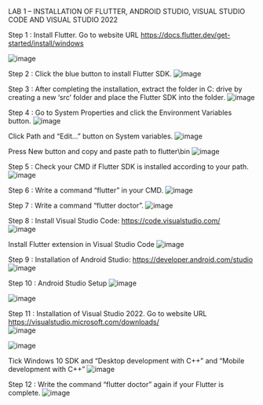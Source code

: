 LAB 1 –  INSTALLATION OF FLUTTER, ANDROID STUDIO, VISUAL STUDIO CODE AND VISUAL STUDIO 2022

Step 1 : Install Flutter. Go to website URL https://docs.flutter.dev/get-started/install/windows

<img src="https://github.com/addff/2310-ICT602/blob/main/M3CS2666A/Team%201%20-%20Solidariti/Lab%20Work%201/image/lab1.png?raw=true" alt="image" width="auto" height="auto">

Step 2 : Click the blue button to install Flutter SDK.
<img src="https://github.com/addff/2310-ICT602/blob/main/M3CS2666A/Team%201%20-%20Solidariti/Lab%20Work%201/image/lab1a.png?raw=true" alt="image" width="auto" height="auto">

Step 3 : After completing the installation, extract the folder in C: drive by creating a new ‘src’ folder and place the Flutter SDK into the folder.
<img src="https://github.com/addff/2310-ICT602/blob/main/M3CS2666A/Team%201%20-%20Solidariti/Lab%20Work%201/image/lab1b.png?raw=true" alt="image" width="auto" height="auto">
 
Step 4 : Go to System Properties and click the Environment Variables button.
<img src="https://github.com/addff/2310-ICT602/blob/main/M3CS2666A/Team%201%20-%20Solidariti/Lab%20Work%201/image/lab1c.png?raw=true" alt="image" width="auto" height="auto">

Click Path and “Edit…” button on System variables.
<img src="https://github.com/addff/2310-ICT602/blob/main/M3CS2666A/Team%201%20-%20Solidariti/Lab%20Work%201/image/lab1d.png?raw=true" alt="image" width="auto" height="auto">

Press New button and copy and paste path to flutter\bin
<img src="https://github.com/addff/2310-ICT602/blob/main/M3CS2666A/Team%201%20-%20Solidariti/Lab%20Work%201/image/lab1e.png?raw=true" alt="image" width="auto" height="auto">

Step 5 : Check your CMD if Flutter SDK is installed according to your path.
<img src="https://github.com/addff/2310-ICT602/blob/main/M3CS2666A/Team%201%20-%20Solidariti/Lab%20Work%201/image/lab1f.png?raw=true" alt="image" width="auto" height="auto">

Step 6 : Write a command “flutter” in your CMD.
<img src="https://github.com/addff/2310-ICT602/blob/main/M3CS2666A/Team%201%20-%20Solidariti/Lab%20Work%201/image/lab1g.png?raw=true" alt="image" width="auto" height="auto">
 
Step 7 : Write a command “flutter doctor”.
<img src="https://github.com/addff/2310-ICT602/blob/main/M3CS2666A/Team%201%20-%20Solidariti/Lab%20Work%201/image/lab1h.png?raw=true" alt="image" width="auto" height="auto">

Step 8 : Install Visual Studio Code: https://code.visualstudio.com/   
<img src="https://github.com/addff/2310-ICT602/blob/main/M3CS2666A/Team%201%20-%20Solidariti/Lab%20Work%201/image/lab1i.png?raw=true" alt="image" width="auto" height="auto">

Install Flutter extension in Visual Studio Code 
<img src="https://github.com/addff/2310-ICT602/blob/main/M3CS2666A/Team%201%20-%20Solidariti/Lab%20Work%201/image/lab1j.png?raw=true" alt="image" width="auto" height="auto">

Step 9 : Installation of Android Studio: https://developer.android.com/studio 
<img src="https://github.com/addff/2310-ICT602/blob/main/M3CS2666A/Team%201%20-%20Solidariti/Lab%20Work%201/image/lab1k.png?raw=true" alt="image" width="auto" height="auto">

Step 10 : Android Studio Setup
<img src="https://github.com/addff/2310-ICT602/blob/main/M3CS2666A/Team%201%20-%20Solidariti/Lab%20Work%201/image/lab1l.png?raw=true" alt="image" width="auto" height="auto">

<img src="https://github.com/addff/2310-ICT602/blob/main/M3CS2666A/Team%201%20-%20Solidariti/Lab%20Work%201/image/lab1m.png?raw=true" alt="image" width="auto" height="auto">
 
Step 11 : Installation of Visual Studio 2022. Go to website URL https://visualstudio.microsoft.com/downloads/  
<img src="https://github.com/addff/2310-ICT602/blob/main/M3CS2666A/Team%201%20-%20Solidariti/Lab%20Work%201/image/lab1n.png?raw=true" alt="image" width="auto" height="auto">

<img src="https://github.com/addff/2310-ICT602/blob/main/M3CS2666A/Team%201%20-%20Solidariti/Lab%20Work%201/image/lab1o.png?raw=true" alt="image" width="auto" height="auto">

Tick Windows 10 SDK and “Desktop development with C++” and “Mobile development with C++”
<img src="https://github.com/addff/2310-ICT602/blob/main/M3CS2666A/Team%201%20-%20Solidariti/Lab%20Work%201/image/lab1p.png?raw=true" alt="image" width="auto" height="auto">
 
Step 12 : Write the command “flutter doctor” again if your Flutter is complete.
<img src="https://github.com/addff/2310-ICT602/blob/main/M3CS2666A/Team%201%20-%20Solidariti/Lab%20Work%201/image/image.png?raw=true" alt="image" width="auto" height="auto">
